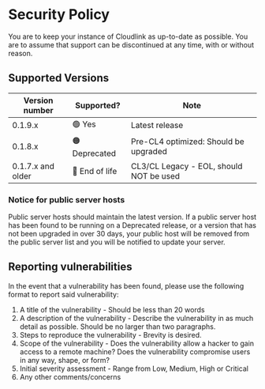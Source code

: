# Security Policy
You are to keep your instance of Cloudlink as up-to-date as possible. You are to assume that support can be discontinued at any time, with or without reason. 

## Supported Versions
| Version number | Supported? | Note |
|--------------|--------------|------|
| 0.1.9.x      | 🟢 Yes | Latest release |
| 0.1.8.x      | 🟠 Deprecated | Pre-CL4 optimized: Should be upgraded |
| 0.1.7.x and older | 🔴 End of life | CL3/CL Legacy - EOL, should NOT be used |

### Notice for public server hosts
Public server hosts should maintain the latest version. If a public server host has been found to be running on a Deprecated release, or a version that has not been upgraded in over 30 days, your public host will be removed from the public server list and you will be notified to update your server.

## Reporting vulnerabilities

In the event that a vulnerability has been found, please use the following format to report said vulnerability:

1. A title of the vulnerability - Should be less than 20 words
2. A description of the vulnerability - Describe the vulnerability in as much detail as possible. Should be no larger than two paragraphs.
3. Steps to reproduce the vulnerability - Brevity is desired.
4. Scope of the vulnerability - Does the vulnerability allow a hacker to gain access to a remote machine? Does the vulnerability compromise users in any way, shape, or form?
5. Initial severity assessment - Range from Low, Medium, High or Critical
6. Any other comments/concerns
